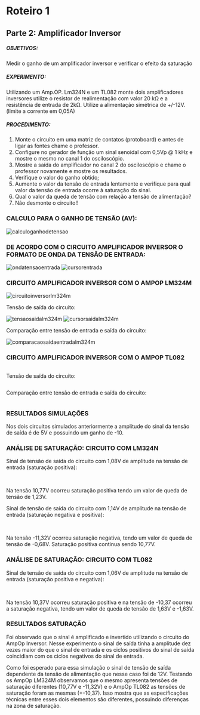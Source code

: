 # Roteiro 1

## Parte 2: Amplificador Inversor

##### OBJETIVOS:

Medir o ganho de um amplificador inversor e verificar o efeito da saturação

##### EXPERIMENTO:

Utilizando um Amp.OP. Lm324N e um TL082 monte dois amplificadores inversores utilize o resistor de realimentação com valor 20 kΩ e a resistência de entrada de 2kΩ. Utilize a alimentação simétrica de +/-12V. (limite a corrente em 0,05A)

##### PROCEDIMENTO:

1. Monte o circuito em uma matriz de contatos (protoboard) e antes de ligar as fontes chame o professor.
2. Configure no gerador de função um sinal senoidal com 0,5Vp @ 1 kHz e mostre o mesmo no canal 1 do osciloscópio.
3. Mostre a saída do amplificador no canal 2 do osciloscópio e chame o professor novamente e mostre os resultados.
4. Verifique o valor do ganho obtido;
5. Aumente o valor da tensão de entrada lentamente e verifique para qual valor da tensão de entrada ocorre à saturação do sinal.
6. Qual o valor da queda de tensão com relação a tensão de alimentação?
7. Não desmonte o circuito!!

### CALCULO PARA O GANHO DE TENSÃO (AV):

![calculoganhodetensao](https://github.com/gabryelpaese/eletronica1/blob/master/resources/imagens/relatorio1/parte2/calculoganhodetensao.jpeg)

### DE ACORDO COM O CIRCUITO AMPLIFICADOR INVERSOR O FORMATO DE ONDA DA TENSÃO DE ENTRADA:

![ondatensaoentrada](https://github.com/gabryelpaese/eletronica1/blob/master/resources/imagens/relatorio1/parte2/ondatensaoentrada.png)
![cursorentrada](https://github.com/gabryelpaese/eletronica1/blob/master/resources/imagens/relatorio1/parte2/cursorentrada.png)

### CIRCUITO AMPLIFICADOR INVERSOR COM O AMPOP LM324M

![circuitoinversorlm324m](https://github.com/gabryelpaese/eletronica1/blob/master/resources/imagens/relatorio1/parte2/circuitoinversorlm324m.png)

Tensão de saída do circuito:

![tensaosaidalm324m](https://github.com/gabryelpaese/eletronica1/blob/master/resources/imagens/relatorio1/parte2/tensaosaidalm324m.png)
![cursorsaidalm324m](https://github.com/gabryelpaese/eletronica1/blob/master/resources/imagens/relatorio1/parte2/cursorsaidalm324m.png)

Comparação entre tensão de entrada e saída do circuito:

![comparacaosaidaentradalm324m](https://github.com/gabryelpaese/eletronica1/blob/master/resources/imagens/relatorio1/parte2/comparacaosaidaentradalm324m.png)

### CIRCUITO AMPLIFICADOR INVERSOR COM O AMPOP TL082

![]()

Tensão de saída do circuito:

![]()

Comparação entre tensão de entrada e saída do circuito:

![]()

### RESULTADOS SIMULAÇÕES

Nos dois circuitos simulados anteriormente a amplitude do sinal da tensão de saída é de 5V e possuindo um ganho de -10.

### ANÁLISE DE SATURAÇÃO: CIRCUITO COM LM324N

Sinal de tensão de saída do circuito com 1,08V de amplitude na tensão de entrada (saturação positiva):

![]()
![]()

Na tensão 10,77V ocorreu saturação positiva tendo um valor de queda de tensão de 1,23V.


Sinal de tensão de saída do circuito com 1,14V de amplitude na tensão de entrada (saturação negativa e positiva):

![]()
![]()
![]()

Na tensão -11,32V ocorreu saturação negativa, tendo um valor de queda de tensão de -0,68V. Saturação positiva continua sendo 10,77V.

### ANÁLISE DE SATURAÇÃO: CIRCUITO COM TL082

Sinal de tensão de saída do circuito com 1,06V de amplitude na tensão de entrada (saturação positiva e negativa):

![]()
![]()
![]()

Na tensão 10,37V ocorreu saturação positiva e na tensão de -10,37 ocorreu a saturação negativa, tendo um valor de queda de tensão de 1,63V e -1,63V.

### RESULTADOS SATURAÇÃO

Foi observado que o sinal é amplificado e invertido utilizando o circuito do AmpOp Inversor. Nesse experimento o sinal de saída tinha a amplitude dez vezes maior do que o sinal de entrada e os ciclos positivos do sinal de saída coincidiam com os ciclos negativos do sinal de entrada.

Como foi esperado para essa simulação o sinal de tensão de saída dependente da tensão de alimentação que nesse caso foi de 12V. Testando os AmpOp LM324M observamos que o mesmo apresenta tensões de saturação diferentes (10,77V e -11,32V) e o AmpOp TL082 as tensões de saturação foram as mesmas (+-10,37). Isso mostra que as especificações técnicas entre esses dois elementos são diferentes, possuindo diferenças na zona de saturação.
